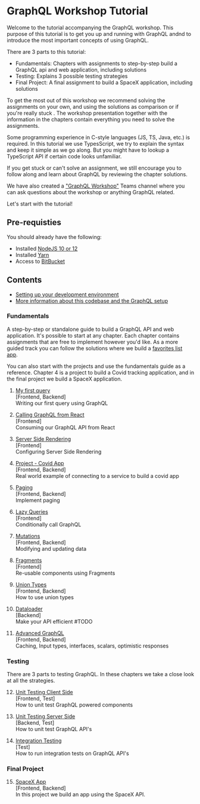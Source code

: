 # GraphQL Workshop Tutorial

Welcome to the tutorial accompanying the GraphQL workshop. This purpose of this tutorial is to get you up and running with GraphQL andnd to introduce the most important concepts of using GraphQL.

There are 3 parts to this tutorial:

-   Fundamentals: Chapters with assignments to step-by-step build a GraphQL api and web application, including solutions
-   Testing: Explains 3 possible testing strategies
-   Final Project: A final assignment to build a SpaceX application, including solutions

To get the most out of this workshop we recommend solving the assignments on your own, and using the solutions as comparison or if you're really stuck . The workshop presentation together with the information in the chapters contain everything you need to solve the assignments.

Some programming experience in C-style languages (JS, TS, Java, etc.) is required. In this tutorial we use TypesScript, we try to explain the syntax and keep it simple as we go along. But you might have to lookup a TypeScript API if certain code looks unfamiliar.

If you get stuck or can't solve an assignment, we still encourage you to follow along and learn about GraphQL by reviewing the chapter solutions.

We have also created a ["GraphQL Workshop"](https://teams.microsoft.com/l/channel/19%3afa394fa727b14ac6b348fc5782da4d38%40thread.skype/GraphQL%2520Workshop?groupId=0064192e-9977-4bbb-a354-0ccc6c80dde8&tenantId=a6b169f1-592b-4329-8f33-8db8903003c7) Teams channel where you can ask questions about the workshop or anything GraphQL related.

Let's start with the tutorial!

## Pre-requisties

You should already have the following:

-   Installed [NodeJS 10 or 12](https://nodejs.org/en/download/)
-   Installed [Yarn](https://classic.yarnpkg.com/lang/en/)
-   Access to [BitBucket](https://scm.ecom.ahold.nl/stash/users/maarten.van.oudenniel/repos/sandbox-graphql/browse)

## Contents

-   [Setting up your development environment](./00-development-environment.md)
-   [More information about this codebase and the GraphQL setup](./setup/index.md)

### Fundamentals

A step-by-step or standalone guide to build a GraphQL API and web application. It's possible to start at any chapter. Each chapter contains assignments that are free to implement however you'd like. As a more guided track you can follow the solutions where we build a [favorites list app](./img/favorite-lists.png).

You can also start with the projects and use the fundamentals guide as a reference. Chapter 4 is a project to build a Covid tracking application, and in the final project we build a SpaceX application.

1. [My first query](./01-my-first-query.md)  
   [Frontend, Backend]  
   Writing our first query using GraphQL

2. [Calling GraphQL from React](./02-calling-graphql-from-react.md)  
   [Frontend]  
   Consuming our GraphQL API from React

3. [Server Side Rendering](./03-server-side-rendering.md)  
   [Frontend]  
   Configuring Server Side Rendering

4. [Project - Covid App](./04-covid-app.md)  
   [Frontend, Backend]  
   Real world example of connecting to a service to build a covid app

5. [Paging](./05-paging.md)  
   [Frontend, Backend]  
   Implement paging

6. [Lazy Queries](./06-lazy-queries.md)  
   [Frontend]  
   Conditionally call GraphQL

7. [Mutations](./07-mutations.md)  
   [Frontend, Backend]  
   Modifying and updating data

8. [Fragments](./08-fragments.md)  
   [Frontend]  
   Re-usable components using Fragments

9. [Union Types](./09-union-types.md)  
   [Frontend, Backend]  
   How to use union types

10. [Dataloader](./10-dataloader.md)  
    [Backend]  
    Make your API efficient #TODO

11. [Advanced GraphQL](./11-advanced-graphql.md)  
    [Frontend, Backend]  
    Caching, Input types, interfaces, scalars, optimistic responses

### Testing

There are 3 parts to testing GraphQL. In these chapters we take a close look at all the strategies.

12. [Unit Testing Client Side](./12-unit-testing-client-side.md)  
    [Frontend, Test]  
    How to unit test GraphQL powered components

13. [Unit Testing Server Side](./13-unit-testing-server-side.md)  
    [Backend, Test]  
    How to unit test GraphQL API's

14. [Integration Testing](./14-integration-testing.md)  
    [Test]  
    How to run integration tests on GraphQL API's

### Final Project

15. [SpaceX App](./15-spacex-app.md)  
    [Frontend, Backend]  
    In this project we build an app using the SpaceX API.
